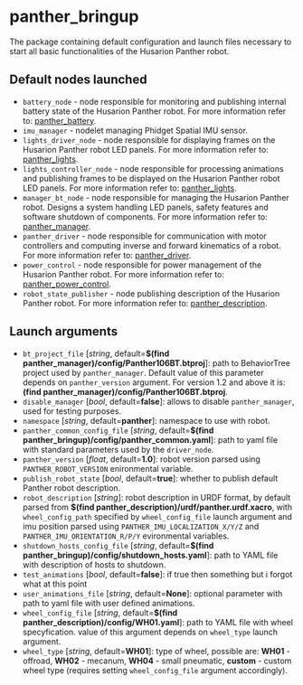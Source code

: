 # panther_bringup

The package containing default configuration and launch files necessary to start all basic functionalities of the Husarion Panther robot.

## Default nodes launched

- `battery_node` - node responsible for monitoring and publishing internal battery state of the Husarion Panther robot. For more information refer to: [panther_battery](../panther_battery/README.md).
- `imu_manager` - nodelet managing Phidget Spatial IMU sensor.
- `lights_driver_node` - node responsible for displaying frames on the Husarion Panther robot LED panels. For more information refer to: [panther_lights](../panther_lights/README.md).
- `lights_controller_node` - node responsible for processing animations and publishing frames to be displayed on the Husarion Panther robot LED panels. For more information refer to: [panther_lights](../panther_lights/README.md).
- `manager_bt_node` - node responsible for managing the Husarion Panther robot. Designs a system handling LED panels, safety features and software shutdown of components. For more information refer to: [panther_manager](../panther_manager/README.md).
- `panther_driver` - node responsible for communication with motor controllers and computing inverse and forward kinematics of a robot. For more information refer to: [panther_driver](../panther_driver/README.md).
- `power_control` - node responsible for power management of the Husarion Panther robot. For more information refer to: [panther_power_control](../panther_power_control/README.md).
- `robot_state_publisher` - node publishing description of the Husarion Panther robot. For more information refer to: [panther_description](../panther_description/README.md).

## Launch arguments

- `bt_project_file` [*string*, default=**$(find panther_manager)/config/Panther106BT.btproj**]: path to BehaviorTree project used by `panther_manager`. Default value of this parameter depends on `panther_version` argument. For version 1.2 and above it is: **(find panther_manager)/config/Panther106BT.btproj**.
- `disable_manager` [*bool*, default=**false**]: allows to disable `panther_manager`, used for testing purposes.
- `namespace` [*string*, default=**panther**]: namespace to use with robot.
- `panther_common_config_file` [*string*, default=**$(find panther_bringup)/config/panther_common.yaml**]: path to yaml file with standard parameters used by the `driver_node`.
- `panther_version` [*float*, default=**1.0**]: robot version parsed using `PANTHER_ROBOT_VERSION` enironmental variable.
- `publish_robot_state` [*bool*, default=**true**]: whether to publish default Panther robot description.
- `robot_description` [*string*]: robot description in URDF format, by default parsed from **$(find panther_description)/urdf/panther.urdf.xacro**, with `wheel_config_path` specified by `wheel_config_file` launch argument and imu position parsed using `PANTHER_IMU_LOCALIZATION_X/Y/Z` and `PANTHER_IMU_ORIENTATION_R/P/Y` evironmental variables.
- `shutdown_hosts_config_file` [*string*, default=**$(find panther_bringup)/config/shutdown_hosts.yaml**]: path to YAML file with description of hosts to shutdown.
- `test_animations` [*bool*, default=**false**]: if true then something but i forgot what at this point
- `user_animations_file` [*string*, default=**None**]: optional parameter with path to yaml file with user defined animations. 
- `wheel_config_file` [*string*, default=**$(find panther_description)/config/WH01.yaml**]: path to YAML file with wheel specyfication. value of this argument depends on `wheel_type` launch argument.
- `wheel_type` [*string*, default=**WH01**]: type of wheel, possible are: **WH01** - offroad, **WH02** - mecanum, **WH04** - small pneumatic, **custom** - custom wheel type (requires setting `wheel_config_file` argument accordingly).

